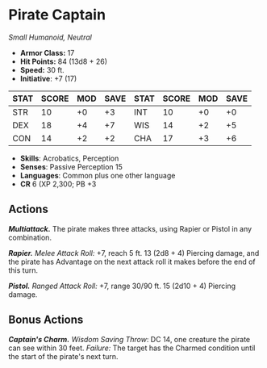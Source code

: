 # Pirate Captain

*Small Humanoid, Neutral*

- **Armor Class:** 17
- **Hit Points:** 84 (13d8 + 26)
- **Speed:** 30 ft.
- **Initiative**: +7 (17)

|STAT|SCORE|MOD|SAVE|STAT|SCORE|MOD|SAVE|
| --- | --- | --- | ---- |---| --- | --- | ---- |
| STR | 10 | +0 | +3 | INT | 10 | +0 | +0 |
| DEX | 18 | +4 | +7 | WIS | 14 | +2 | +5 |
| CON | 14 | +2 | +2 | CHA | 17 | +3 | +6 |

- **Skills**: Acrobatics, Perception
- **Senses**: Passive Perception 15
- **Languages**: Common plus one other language
- **CR** 6 (XP 2,300; PB +3

## Actions

***Multiattack.*** The pirate makes three attacks, using Rapier or Pistol in any combination.

***Rapier.*** *Melee Attack Roll:* +7, reach 5 ft. 13 (2d8 + 4) Piercing damage, and the pirate has Advantage on the next attack roll it makes before the end of this turn.

***Pistol.*** *Ranged Attack Roll:* +7, range 30/90 ft. 15 (2d10 + 4) Piercing damage.


## Bonus Actions

***Captain's Charm.*** *Wisdom Saving Throw*: DC 14, one creature the pirate can see within 30 feet. *Failure:*  The target has the Charmed condition until the start of the pirate's next turn.

